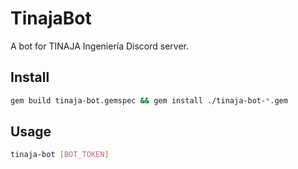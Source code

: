 # TinajaBot

A bot for TINAJA Ingeniería Discord server.

## Install
```sh
gem build tinaja-bot.gemspec && gem install ./tinaja-bot-*.gem
```

## Usage
```sh
tinaja-bot [BOT_TOKEN]
```